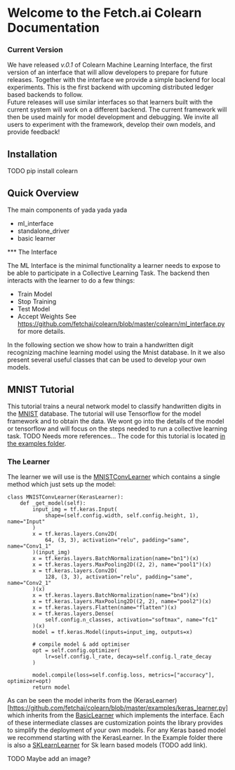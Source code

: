 # Welcome to the Fetch.ai Colearn Documentation

### Current Version

We have released *v.0.1* of Colearn Machine Learning Interface, the first version of an interface that will allow developers to prepare for future releases. 
Together with the interface we provide a simple backend for local experiments. This is the first backend with upcoming distributed ledger based backends to follow.  
Future releases will use similar interfaces so that learners built with the current system will work on a different backend.
The current framework will then be used mainly for model development and debugging.
We invite all users to experiment with the framework, develop their own models, and provide feedback!

## Installation
TODO
pip install colearn

## Quick Overview

The main components of yada yada yada
* ml_interface
* standalone_driver
* basic learner

*** The Interface

The ML Interface is the minimal functionality a learner needs to expose to be able to participate in a Collective Learning Task. The backend then interacts with the learner to do a few things:
* Train Model
* Stop Training
* Test Model
* Accept Weights
See https://github.com/fetchai/colearn/blob/master/colearn/ml_interface.py for more details. 

In the following section we show how to train a handwritten digit recognizing machine learning model using the Mnist database. 
In it we also present several useful classes that can be used to develop your own models. 

## MNIST Tutorial

This tutorial trains a neural network model to classify handwritten digits in the [MNIST](http://yann.lecun.com/exdb/mnist/) database.
The tutorial will use Tensorflow for the model framework and to obtain the data. We wont go into the details of the model or tensorflow and will focus on the steps needed to run a collective learning task. TODO Needs more references... 
The code for this tutorial is located [in the examples folder](https://github.com/fetchai/colearn/tree/master/examples/mnist). 

### The Learner

The learner we will use is the [MNISTConvLearner](https://github.com/fetchai/colearn/blob/master/examples/mnist/models.py) which contains a single method which just sets up the model:

````
class MNISTConvLearner(KerasLearner):
    def _get_model(self):
        input_img = tf.keras.Input(
            shape=(self.config.width, self.config.height, 1), name="Input"
        )
        x = tf.keras.layers.Conv2D(
            64, (3, 3), activation="relu", padding="same", name="Conv1_1"
        )(input_img)
        x = tf.keras.layers.BatchNormalization(name="bn1")(x)
        x = tf.keras.layers.MaxPooling2D((2, 2), name="pool1")(x)
        x = tf.keras.layers.Conv2D(
            128, (3, 3), activation="relu", padding="same", name="Conv2_1"
        )(x)
        x = tf.keras.layers.BatchNormalization(name="bn4")(x)
        x = tf.keras.layers.MaxPooling2D((2, 2), name="pool2")(x)
        x = tf.keras.layers.Flatten(name="flatten")(x)
        x = tf.keras.layers.Dense(
            self.config.n_classes, activation="softmax", name="fc1"
        )(x)
        model = tf.keras.Model(inputs=input_img, outputs=x)

        # compile model & add optimiser
        opt = self.config.optimizer(
            lr=self.config.l_rate, decay=self.config.l_rate_decay
        )

        model.compile(loss=self.config.loss, metrics=["accuracy"], optimizer=opt)
        return model
````

As can be seen the model inherits from the (KerasLearner)[https://github.com/fetchai/colearn/blob/master/examples/keras_learner.py] which inherits from the [BasicLearner](https://github.com/fetchai/colearn/blob/66f50b446533d0bea67aea3f6bfa1990a0925d14/colearn/model.py) which implements the interface. Each of these intermediate classes are customization points the library provides to simplify the deployment of your own models. For any Keras based model we recommend starting with the KerasLearner. In the Example folder there is also a [SKLearnLearner](https://github.com/fetchai/colearn/blob/master/examples/sklearn_learner.py) for Sk learn based models (TODO add link). 

TODO Maybe add an image?





### 


